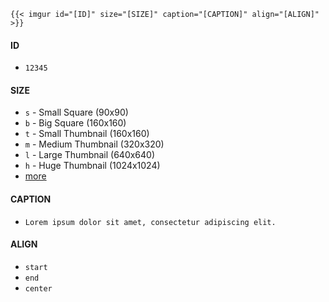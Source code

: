 ```
{{< imgur id="[ID]" size="[SIZE]" caption="[CAPTION]" align="[ALIGN]" >}}
```

#### ID

- `12345`

#### SIZE

- `s` - Small Square (90x90)
- `b` - Big Square (160x160)
- `t` - Small Thumbnail (160x160)
- `m` - Medium Thumbnail (320x320)
- `l` - Large Thumbnail (640x640)
- `h` - Huge Thumbnail (1024x1024)
- [more](https://api.imgur.com/models/image)

#### CAPTION

- `Lorem ipsum dolor sit amet, consectetur adipiscing elit.`

#### ALIGN

- `start`
- `end`
- `center`
